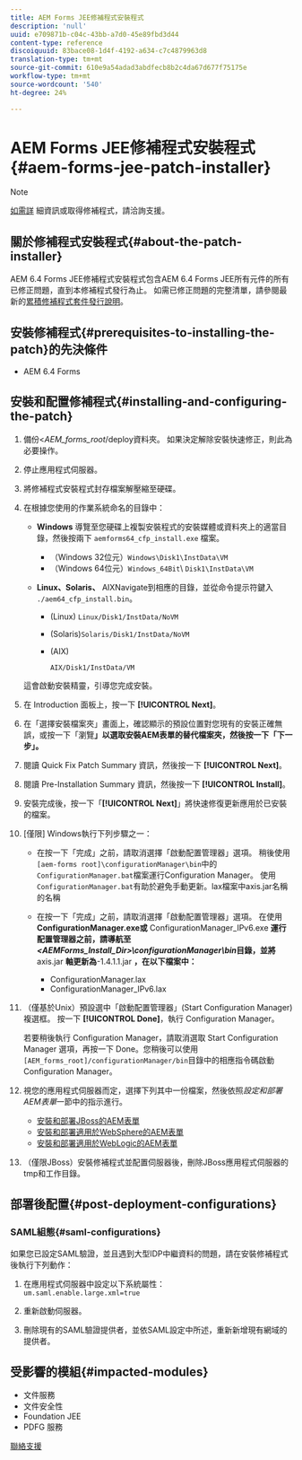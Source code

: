 ```yaml
---
title: AEM Forms JEE修補程式安裝程式
description: 'null'
uuid: e709871b-c04c-43bb-a7d0-45e89fbd3d44
content-type: reference
discoiquuid: 83bace08-1d4f-4192-a634-c7c4879963d8
translation-type: tm+mt
source-git-commit: 610e9a54adad3abdfecb8b2c4da67d677f75175e
workflow-type: tm+mt
source-wordcount: '540'
ht-degree: 24%

---
```



# AEM Forms JEE修補程式安裝程式{#aem-forms-jee-patch-installer}

>[!NOTE]
>
>[如需詳](https://www.adobe.com/account/sign-in.supportportal.html) 細資訊或取得修補程式，請洽詢支援。

## 關於修補程式安裝程式{#about-the-patch-installer}

AEM 6.4 Forms JEE修補程式安裝程式包含AEM 6.4 Forms JEE所有元件的所有已修正問題，直到本修補程式發行為止。 如需已修正問題的完整清單，請參閱最新的[累積修補程式套件發行說明](cfp-release-notes.md)。

## 安裝修補程式{#prerequisites-to-installing-the-patch}的先決條件

* AEM 6.4 Forms

## 安裝和配置修補程式{#installing-and-configuring-the-patch}

1. 備份&lt;*AEM_forms_root*/deploy資料夾。 如果決定解除安裝快速修正，則此為必要操作。
1. 停止應用程式伺服器。
1. 將修補程式安裝程式封存檔案解壓縮至硬碟。
1. 在根據您使用的作業系統命名的目錄中：

   * **Windows**
導覽至您硬碟上複製安裝程式的安裝媒體或資料夾上的適當目錄，然後按兩下 
`aemforms64_cfp_install.exe` 檔案。

      * （Windows 32位元）`Windows\Disk1\InstData\VM`
      * （Windows 64位元）`Windows_64Bit`\ `Disk1\InstData\VM`
   * **Linux、Solaris、**
AIXNavigate到相應的目錄，並從命令提示符鍵入 
`./aem64_cfp_install.bin`。

      * (Linux) `Linux/Disk1/InstData/NoVM`
      * (Solaris)`Solaris/Disk1/InstData/NoVM`
      * (AIX)

         ```
         AIX/Disk1/InstData/VM
         ```
   這會啟動安裝精靈，引導您完成安裝。

1. 在 Introduction 面板上，按一下 **[!UICONTROL Next]**。
1. 在「選擇安裝檔案夾」畫面上，確認顯示的預設位置對您現有的安裝正確無誤，或按一下「瀏覽&#x200B;****」以選取安裝AEM表單的替代檔案夾，然後按一下「下一步」。****

1. 閱讀 Quick Fix Patch Summary 資訊，然後按一下 **[!UICONTROL Next]**。
1. 閱讀 Pre-Installation Summary 資訊，然後按一下 **[!UICONTROL Install]**。
1. 安裝完成後，按一下「**[!UICONTROL Next]**」將快速修復更新應用於已安裝的檔案。
1. [僅限] Windows執行下列步驟之一：

   * 在按一下「完成」之前，請取消選擇「啟動配置管理器」選項。 稍後使用`[aem-forms root]\configurationManager\bin`中的`ConfigurationManager.bat`檔案運行Configuration Manager。 使用`ConfigurationManager.bat`有助於避免手動更新。lax檔案中axis.jar名稱的名稱
   * 在按一下「完成」之前，請取消選擇「啟動配置管理器」選項。 在使用&#x200B;**ConfigurationManager.exe或** ConfigurationManager_IPv6.exe **運行配置管理器之前，請導航至&#x200B;*&lt;AEMForms_Install_Dir>\configurationManager\bin*目錄，並將** axis.jar **軸更新為**-1.4.1.1.jar **，在以下檔案中：**

      * ConfigurationManager.lax
      * ConfigurationManager_IPv6.lax

1. （僅基於Unix）預設選中「啟動配置管理器」(Start Configuration Manager)複選框。 按一下 **[!UICONTROL Done]**，執行 Configuration Manager。

   若要稍後執行 Configuration Manager，請取消選取 Start Configuration Manager 選項，再按一下 Done。您稍後可以使用`[AEM_forms_root]/configurationManager/bin`目錄中的相應指令碼啟動Configuration Manager。

1. 視您的應用程式伺服器而定，選擇下列其中一份檔案，然後依照&#x200B;*設定和部署AEM表單*&#x200B;一節中的指示進行。

   * [安裝和部署JBoss的AEM表單](http://www.adobe.com/go/learn_aemforms_installJBoss_64_tw)
   * [安裝和部署適用於WebSphere的AEM表單](http://www.adobe.com/go/learn_aemforms_installWebSphere_64_tw)
   * [安裝和部署適用於WebLogic的AEM表單](http://www.adobe.com/go/learn_aemforms_installWebLogic_64_tw)

1. （僅限JBoss）安裝修補程式並配置伺服器後，刪除JBoss應用程式伺服器的tmp和工作目錄。

## 部署後配置{#post-deployment-configurations}

### SAML組態{#saml-configurations}

如果您已設定SAML驗證，並且遇到大型IDP中繼資料的問題，請在安裝修補程式後執行下列動作：

1. 在應用程式伺服器中設定以下系統屬性：\
   `um.saml.enable.large.xml=true`

1. 重新啟動伺服器。
1. 刪除現有的SAML驗證提供者，並依SAML設定中所述，重新新增現有網域的提供者。

## 受影響的模組{#impacted-modules}

* 文件服務
* 文件安全性
* Foundation JEE
* PDFG 服務

[聯絡支援](https://www.adobe.com/account/sign-in.supportportal.html)
